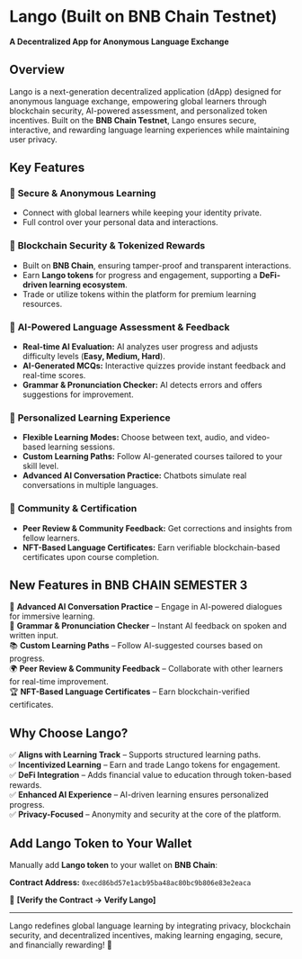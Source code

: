 # **Lango (Built on BNB Chain Testnet)**  
**A Decentralized App for Anonymous Language Exchange**  

## **Overview**  
Lango is a next-generation decentralized application (dApp) designed for anonymous language exchange, empowering global learners through blockchain security, AI-powered assessment, and personalized token incentives. Built on the **BNB Chain Testnet**, Lango ensures secure, interactive, and rewarding language learning experiences while maintaining user privacy.  

## **Key Features**  

### 🔹 **Secure & Anonymous Learning**  
- Connect with global learners while keeping your identity private.  
- Full control over your personal data and interactions.  

### 🔹 **Blockchain Security & Tokenized Rewards**  
- Built on **BNB Chain**, ensuring tamper-proof and transparent interactions.  
- Earn **Lango tokens** for progress and engagement, supporting a **DeFi-driven learning ecosystem**.  
- Trade or utilize tokens within the platform for premium learning resources.  

### 🔹 **AI-Powered Language Assessment & Feedback**  
- **Real-time AI Evaluation:** AI analyzes user progress and adjusts difficulty levels (**Easy, Medium, Hard**).  
- **AI-Generated MCQs:** Interactive quizzes provide instant feedback and real-time scores.  
- **Grammar & Pronunciation Checker:** AI detects errors and offers suggestions for improvement.  

### 🔹 **Personalized Learning Experience**  
- **Flexible Learning Modes:** Choose between text, audio, and video-based learning sessions.  
- **Custom Learning Paths:** Follow AI-generated courses tailored to your skill level.  
- **Advanced AI Conversation Practice:** Chatbots simulate real conversations in multiple languages.  

### 🔹 **Community & Certification**  
- **Peer Review & Community Feedback:** Get corrections and insights from fellow learners.  
- **NFT-Based Language Certificates:** Earn verifiable blockchain-based certificates upon course completion.  

## **New Features in BNB CHAIN SEMESTER 3**  
🚀 **Advanced AI Conversation Practice** – Engage in AI-powered dialogues for immersive learning.  
📢 **Grammar & Pronunciation Checker** – Instant AI feedback on spoken and written input.  
📚 **Custom Learning Paths** – Follow AI-suggested courses based on progress.  
🌍 **Peer Review & Community Feedback** – Collaborate with other learners for real-time improvement.  
🏆 **NFT-Based Language Certificates** – Earn blockchain-verified certificates.  

## **Why Choose Lango?**  
✅ **Aligns with Learning Track** – Supports structured learning paths.  
✅ **Incentivized Learning** – Earn and trade Lango tokens for engagement.  
✅ **DeFi Integration** – Adds financial value to education through token-based rewards.  
✅ **Enhanced AI Experience** – AI-driven learning ensures personalized progress.  
✅ **Privacy-Focused** – Anonymity and security at the core of the platform.  

## **Add Lango Token to Your Wallet**  
Manually add **Lango token** to your wallet on **BNB Chain**:  

**Contract Address:** `0xecd86bd57e1acb95ba48ac80bc9b806e83e2eaca`  

🔗 **[Verify the Contract -> Verify Lango]**  

---

Lango redefines global language learning by integrating privacy, blockchain security, and decentralized incentives, making learning engaging, secure, and financially rewarding! 🚀
